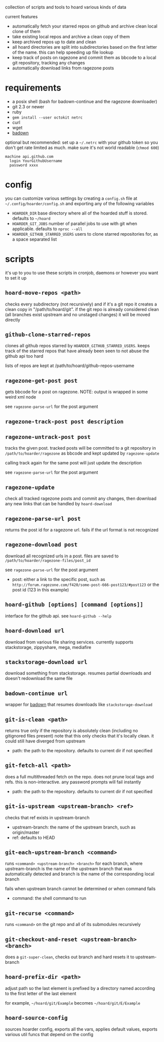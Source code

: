 collection of scripts and tools to hoard various kinds of data

current features

* automatically fetch your starred repos on github and archive clean local clone of them
* take existing local repos and archive a clean copy of them
* keep archived repos up to date and clean
* all hoard directories are split into subdirectories based on the first letter of the name.
  this can help speeding up file lookup
* keep track of posts on ragezone and commit them as bbcode to a local git repository, tracking
  any changes
* automatically download links from ragezone posts

# requirements

* a posix shell (bash for badown-continue and the ragezone downloader)
* git 2.3 or newer
* ruby
* `gem install --user octokit netrc`
* curl
* wget
* [badown](https://github.com/stck-lzm/badown)

optional but recommended: set up a `~/.netrc` with your github token so you don't get rate limited
as much. make sure it's not world readable (`chmod 600`)

```
machine api.github.com
  login YourGithubUsername
  password xxxx
```

# config

you can customize various settings by creating a `config.sh` file at `~/.config/hoarder/config.sh`
and exporting any of the following variables

* `HOARDER_DIR` base directory where all of the hoarded stuff is stored. defaults to `~/hoard`
* `HOARDER_GIT_JOBS` number of parallel jobs to use with git when applicable.
  defaults to `nproc --all`
* `HOARDER_GITHUB_STARRED_USERS` users to clone starred repositories for, as a space separated list

# scripts

it's up to you to use these scripts in cronjob, daemons or however you want to set it up

## `hoard-move-repos <path>`
checks every subdirectory (not recursively) and if it's a git repo it creates a clean copy in
"/path/to/hoard/git". if the git repo is already considered clean (all branches exist upstream and
no unstaged changes) it will be moved directly

## `github-clone-starred-repos`
clones all github repos starred by `HOARDER_GITHUB_STARRED_USERS`. keeps track of the starred repos
that have already been seen to not abuse the github api too hard

lists of repos are kept at /path/to/hoard/github-repos-username

## `ragezone-get-post post`
gets bbcode for a post on ragezone. NOTE: output is wrapped in some weird xml node

see `ragezone-parse-url` for the post argument

## `ragezone-track-post post description`
## `ragezone-untrack-post post`
tracks the given post. tracked posts will be committed to a git repository in
`/path/to/hoarder/ragezone` as bbcode and kept updated by `ragezone-update`

calling track again for the same post will just update the description

see `ragezone-parse-url` for the post argument

## `ragezone-update`
check all tracked ragezone posts and commit any changes, then download any new links that can be
handled by `hoard-download`

## `ragezone-parse-url post`
returns the post id for a ragezone url. fails if the url format is not recognized

## `ragezone-download post`
download all recognized urls in a post. files are saved to
`/path/to/hoarder/ragezone-files/post_id`

see `ragezone-parse-url` for the post argument

* post: either a link to the specific post, such as
  `http://forum.ragezone.com/f420/some-post-666-post123/#post123`
  or the post id (123 in this example)

## `hoard-github [options] [command [options]]`
interface for the github api. see `hoard-github --help`

## `hoard-download url`
download from various file sharing services. currently supports stackstorage, zippyshare, mega,
mediafire

## `stackstorage-download url`
download something from stackstorage. resumes partial downloads and doesn't redownload the same file

## `badown-continue url`
wrapper for [badown](https://github.com/stck-lzm/badown) that resumes downloads like
`stackstorage-download`

## `git-is-clean <path>`
returns true only if the repository is absolutely clean (including no gitignored files present)
note that this only checks that it's locally clean. it could still have diverged from upstream

* path: the path to the repository. defaults to current dir if not specified

## `git-fetch-all <path>`
does a full multithreaded fetch on the repo. does not prune local tags and refs.
this is non-interactive. any password prompts will fail instantly

* path: the path to the repository. defaults to current dir if not specified

## `git-is-upstream <upstream-branch> <ref>`
checks that ref exists in upstream-branch

* upstream-branch: the name of the upstream branch, such as origin/master
* ref: defaults to HEAD

## `git-each-upstream-branch <command>`
runs `<command> <upstream-branch> <branch>` for each branch, where upstream-branch is the name of
the upstream branch that was automatically detected and branch is the name of the corresponding
local branch

fails when upstream branch cannot be determined or when command fails

* command: the shell command to run

## `git-recurse <command>`
runs `<command>` on the git repo and all of its submodules recursively

## `git-checkout-and-reset <upstream-branch> <branch>`
does a `git-super-clean`, checks out branch and hard resets it to upstream-branch

## `hoard-prefix-dir <path>`
adjust path so the last element is prefixed by a directory named according to the first
letter of the last element

for example, `~/hoard/git/Example` becomes `~/hoard/git/E/Example`

## `hoard-source-config`
sources hoarder config, exports all the vars, applies default values, exports various util funcs
that depend on the config
